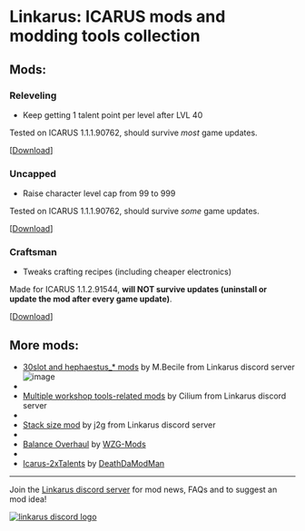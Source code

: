 # Linkarus: ICARUS mods and modding tools collection

## Mods:
### Releveling
- Keep getting 1 talent point per level after LVL 40

Tested on ICARUS 1.1.1.90762, should survive *most* game updates.

\[[Download](https://github.com/wafflecomposite/linkarus/releases/tag/releveling_1.1.1.90444_v2)\]

### Uncapped
- Raise character level cap from 99 to 999

Tested on ICARUS 1.1.1.90762, should survive *some* game updates.

\[[Download](https://github.com/wafflecomposite/linkarus/releases/tag/uncapped_1.1.1.90444_v1)\]

### Craftsman
- Tweaks crafting recipes (including cheaper electronics)

Made for ICARUS 1.1.2.91544, **will NOT survive updates (uninstall or update the mod after every game update)**.

\[[Download](https://github.com/wafflecomposite/linkarus/releases/tag/craftsman_V1_build1.1.2.91544)\]

## More mods:
- [30slot and hephaestus_* mods](https://drive.google.com/file/d/1Tgn8jUpMU0EeNk8dvtyVj6ID1hu8BqQt/view?usp=sharing) by M.Becile from Linkarus discord server
![image](https://cdn.discordapp.com/attachments/936634005678325792/944352853990981702/unknown.png)
- 
- [Multiple workshop tools-related mods](https://github.com/Cilium117/Icarus) by Cilium from Linkarus discord server
- 
- [Stack size mod](https://www.reddit.com/r/ICARUS/comments/sm2p6u/mod_stack_size_increase/) by j2g from Linkarus discord server
- 
- [Balance Overhaul](https://github.com/WZG-Mods/wzg-icarus-balance-overhaul/releases/tag/WZG_21) by [WZG-Mods](https://github.com/WZG-Mods)
-
- [Icarus-2xTalents](https://github.com/DeathDaModMan/Icarus-2xTalents) by [DeathDaModMan](https://github.com/DeathDaModMan)
---

Join the [Linkarus discord server](https://discord.gg/2UrWDXjxUk) for mod news, FAQs and to suggest an mod idea!

[![linkarus discord logo](https://user-images.githubusercontent.com/28294714/151571458-77d5f06f-5c20-4733-b40a-6916f352d44b.png)](https://discord.gg/2UrWDXjxUk)

